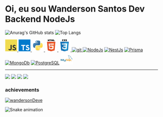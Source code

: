# Oi, eu sou Wanderson Santos Dev Backend NodeJs

![Anurag's GitHub stats](https://github-readme-stats.vercel.app/api?username=wandersonDeve&show_icons=true&theme=highcontrast)
![Top Langs](https://github-readme-stats.vercel.app/api/top-langs/?username=wandersonDeve&layout=compact&theme=highcontrast)

<div style="display: inline_block">
  
<a href="https://www.w3schools.com/js/" target="_blank" >
<img src="https://raw.githubusercontent.com/devicons/devicon/master/icons/javascript/javascript-original.svg" alt="javascript" width="40" height="40"/> </a> 
<a href="https://www.typescriptlang.org/" target="_blank"> <img src="https://raw.githubusercontent.com/devicons/devicon/master/icons/typescript/typescript-original.svg" alt="typescript" width="40" height="40"/> </a>  
<a href="https://www.w3schools.com/python/default.asp" target="_blank" >
<img src="https://raw.githubusercontent.com/devicons/devicon/master/icons/python/python-original.svg" alt="python" width="40" height="40"/> </a>
  
<a href="https://www.w3schools.com/html/default.asp" target="_blank" >
<img src="https://raw.githubusercontent.com/devicons/devicon/master/icons/html5/html5-original-wordmark.svg" alt="html5" width="40" height="40"/> </a> 
  
<a href="https://www.w3schools.com/css/" target="_blank" >
<img src="https://raw.githubusercontent.com/devicons/devicon/master/icons/css3/css3-original-wordmark.svg" alt="css3" width="40" height="40"/> </a>
  
<a href="https://git-scm.com/" target="_blank" >
<img src="https://www.vectorlogo.zone/logos/git-scm/git-scm-icon.svg" alt="git" width="40" height="40"/> </a>
  
<a href="https://www.w3schools.com/nodejs/" target="_blank">
<img src="https://cdn.jsdelivr.net/gh/devicons/devicon/icons/nodejs/nodejs-plain-wordmark.svg" alt="NodeJs" width="40" height="40"/></a>

<a href="https://nestjs.com/" target="_blank">
<img src="https://d33wubrfki0l68.cloudfront.net/e937e774cbbe23635999615ad5d7732decad182a/26072/logo-small.ede75a6b.svg" alt="NestJs" width="40" height="40"/></a>
  
<a href="https://www.prisma.io/" target="_blank">
<img src="https://www.prisma.io/images/apple-touch-icon.png" alt="Prisma" width="40" height="40"/></a> 

<a href="https://docs.mongodb.com/" target="_blank">
<img src="https://cdn.jsdelivr.net/gh/devicons/devicon/icons/mongodb/mongodb-plain-wordmark.svg" alt="MongoDb" width="40" height="40"/></a>    

<a href="https://www.postgresql.org/docs/" target="_blank">
<img src="https://cdn.jsdelivr.net/gh/devicons/devicon/icons/postgresql/postgresql-plain-wordmark.svg" alt="PostgreSQL" width="40" height="40"/></a>
<a href="https://www.mysql.com/" target="_blank"> <img src="https://raw.githubusercontent.com/devicons/devicon/master/icons/mysql/mysql-original-wordmark.svg" alt="MySQL" width="40" height="40"/> </a>
  
</div>

<hr>

[<img src="https://img.shields.io/badge/linkedin-%230077B5.svg?&style=for-the-badge&logo=linkedin&logoColor=white" target="_blank" />](https://www.linkedin.com/in/wandersongsantos/)
[<img src = "https://img.shields.io/badge/instagram-%23E4405F.svg?&style=for-the-badge&logo=instagram&logoColor=white">](https://www.instagram.com/wanderlavo/)
[<img src="https://img.shields.io/badge/Codepen-000000?style=for-the-badge&logo=codepen&logoColor=white" target="_blank" />](https://codepen.io/Wanderlavo)
[<img src="https://img.shields.io/badge/-gmail-2EC866?style=for-the-badge&logo=gmail&logoColor=white" />](mailto:wanderson.rcs@gmail.com)

<h3> achievements </h3>

<p align="left"> <a href="https://github.com/ryo-ma/github-profile-trophy"><img src="https://github-profile-trophy.vercel.app/?username=wandersonDeve" alt="wandersonDeve" /></a> </p>

![Snake animation](https://github.com/wandersonDeve/wanderson/blob/output/github-contribution-grid-snake.svg)
